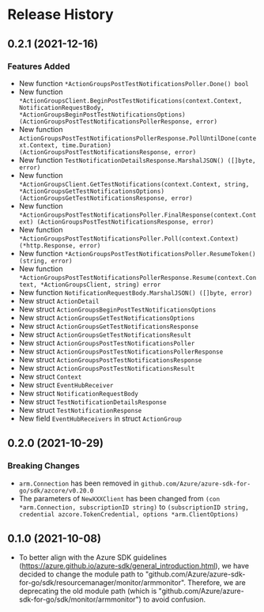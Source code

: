 # Release History

## 0.2.1 (2021-12-16)

### Features Added

- New function `*ActionGroupsPostTestNotificationsPoller.Done() bool`
- New function `*ActionGroupsClient.BeginPostTestNotifications(context.Context, NotificationRequestBody, *ActionGroupsBeginPostTestNotificationsOptions) (ActionGroupsPostTestNotificationsPollerResponse, error)`
- New function `ActionGroupsPostTestNotificationsPollerResponse.PollUntilDone(context.Context, time.Duration) (ActionGroupsPostTestNotificationsResponse, error)`
- New function `TestNotificationDetailsResponse.MarshalJSON() ([]byte, error)`
- New function `*ActionGroupsClient.GetTestNotifications(context.Context, string, *ActionGroupsGetTestNotificationsOptions) (ActionGroupsGetTestNotificationsResponse, error)`
- New function `*ActionGroupsPostTestNotificationsPoller.FinalResponse(context.Context) (ActionGroupsPostTestNotificationsResponse, error)`
- New function `*ActionGroupsPostTestNotificationsPoller.Poll(context.Context) (*http.Response, error)`
- New function `*ActionGroupsPostTestNotificationsPoller.ResumeToken() (string, error)`
- New function `*ActionGroupsPostTestNotificationsPollerResponse.Resume(context.Context, *ActionGroupsClient, string) error`
- New function `NotificationRequestBody.MarshalJSON() ([]byte, error)`
- New struct `ActionDetail`
- New struct `ActionGroupsBeginPostTestNotificationsOptions`
- New struct `ActionGroupsGetTestNotificationsOptions`
- New struct `ActionGroupsGetTestNotificationsResponse`
- New struct `ActionGroupsGetTestNotificationsResult`
- New struct `ActionGroupsPostTestNotificationsPoller`
- New struct `ActionGroupsPostTestNotificationsPollerResponse`
- New struct `ActionGroupsPostTestNotificationsResponse`
- New struct `ActionGroupsPostTestNotificationsResult`
- New struct `Context`
- New struct `EventHubReceiver`
- New struct `NotificationRequestBody`
- New struct `TestNotificationDetailsResponse`
- New struct `TestNotificationResponse`
- New field `EventHubReceivers` in struct `ActionGroup`

## 0.2.0 (2021-10-29)

### Breaking Changes

- `arm.Connection` has been removed in `github.com/Azure/azure-sdk-for-go/sdk/azcore/v0.20.0`
- The parameters of `NewXXXClient` has been changed from `(con *arm.Connection, subscriptionID string)` to `(subscriptionID string, credential azcore.TokenCredential, options *arm.ClientOptions)`

## 0.1.0 (2021-10-08)
- To better align with the Azure SDK guidelines (https://azure.github.io/azure-sdk/general_introduction.html), we have decided to change the module path to "github.com/Azure/azure-sdk-for-go/sdk/resourcemanager/monitor/armmonitor". Therefore, we are deprecating the old module path (which is "github.com/Azure/azure-sdk-for-go/sdk/monitor/armmonitor") to avoid confusion.
